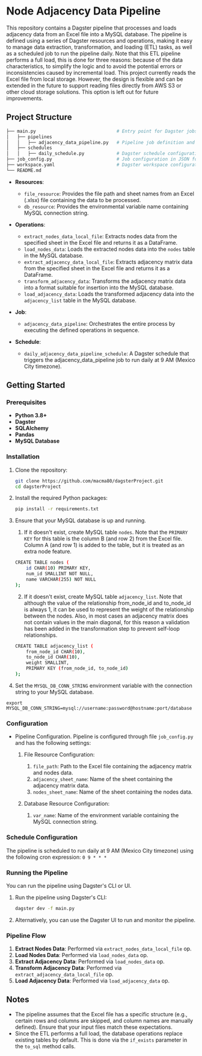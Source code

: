 # Node Adjacency Data Pipeline

This repository contains a Dagster pipeline that processes and loads adjacency data from an Excel file into a MySQL database.
The pipeline is defined using a series of Dagster resources and operations, making it easy to manage data extraction, transformation, and loading (ETL) tasks, as well as a scheduled job to run the pipeline daily. Note that this ETL pipeline performs a full load, this is done for three reasons: because of the data characteristics, to simplify the logic and to avoid the potential errors or inconsistencies caused by incremental load. This project currently reads the Excel file from local storage. However, the design is flexible and can be extended in the future to support reading files directly from AWS S3 or other cloud storage solutions. This option is left out for future improvements. 


## Project Structure

```bash
├── main.py                              # Entry point for Dagster jobs and schedules  
│   ├── pipelines                        
│   │   ├── adjacency_data_pipeline.py   # Pipeline job definition and operations
│   ├── schedules
│   │   ├── daily_schedule.py            # Dagster schedule configuration
├── job_config.py                        # Job configuration in JSON format
├── workspace.yaml                       # Dagster workspace configuration
└── README.md
```

- **Resources**:
  - `file_resource`: Provides the file path and sheet names from an Excel (.xlsx) file containing the data to be processed.
  - `db_resource`: Provides the environmental variable name containing MySQL connection string. 

- **Operations**:
  - `extract_nodes_data_local_file`: Extracts nodes data from the specified sheet in the Excel file and returns it as a DataFrame.
  - `load_nodes_data`: Loads the extracted nodes data into the `nodes` table in the MySQL database.
  - `extract_adjacency_data_local_file`: Extracts adjacency matrix data from the specified sheet in the Excel file and returns it as a DataFrame.
  - `transform_adjacency_data`: Transforms the adjacency matrix data into a format suitable for insertion into the MySQL database.
  - `load_adjacency_data`: Loads the transformed adjacency data into the `adjacency_list` table in the MySQL database.

- **Job**:
  - `adjacency_data_pipeline`: Orchestrates the entire process by executing the defined operations in sequence.

- **Schedule**:
  - `daily_adjacency_data_pipeline_schedule`: A Dagster schedule that triggers the adjacency_data_pipeline job to run daily at 9 AM (Mexico City timezone).

## Getting Started

### Prerequisites

- **Python 3.8+**
- **Dagster**
- **SQLAlchemy**
- **Pandas**
- **MySQL Database**

### Installation

1. Clone the repository:
    ```bash
    git clone https://github.com/macma80/dagsterProject.git
    cd dagsterProject
    ```

2. Install the required Python packages: 
    ```bash
    pip install -r requirements.txt
    ```

3. Ensure that your MySQL database is up and running. 
   1. If it doesn't exist, create MySQL table `nodes`. Note that the `PRIMARY KEY` for this table is the column B (and row 2) from the Excel file. Column A (and row 1) is added to the table, but it is treated as an extra node feature. 
    ```bash
    CREATE TABLE nodes (
        id CHAR(10) PRIMARY KEY,
        num_id SMALLINT NOT NULL, 
        name VARCHAR(255) NOT NULL
    );
    ```

   2. If it doesn't exist, create MySQL table `adjacency_list`. Note that although the value of the relationship from_node_id and to_node_id is always 1, it can be used to represent the weight of the relationship between the nodes. Also, in most cases an adjacency matrix does not contain values in the main diagonal, for this reason a validation has been added in the transformation step to prevent self-loop relationships. 

    ```bash
    CREATE TABLE adjacency_list (
        from_node_id CHAR(10),
        to_node_id CHAR(10),
        weight SMALLINT,
        PRIMARY KEY (from_node_id, to_node_id)
    );
    ```

4. Set the `MYSQL_DB_CONN_STRING` environment variable with the connection string to your MySQL database. 
```
export MYSQL_DB_CONN_STRING=mysql://username:password@hostname:port/database
```
### Configuration

- Pipeline Configuration. Pipeline is configured through file `job_config.py` and has the following settings:

    1. File Resource Configuration:
        1. `file_path`: Path to the Excel file containing the adjacency matrix and nodes data.
        2. `adjacency_sheet_name`: Name of the sheet containing the adjacency matrix data.
        3. `nodes_sheet_name`: Name of the sheet containing the nodes data.

    2. Database Resource Configuration:
        1. `var_name`: Name of the environment variable containing the MySQL connection string.

### Schedule Configuration
The pipeline is scheduled to run daily at 9 AM (Mexico City timezone) using the following cron expression:
`0 9 * * *`

### Running the Pipeline

You can run the pipeline using Dagster's CLI or UI.

1. Run the pipeline using Dagster's CLI:
    ```bash
    dagster dev -f main.py
    ```

2. Alternatively, you can use the Dagster UI to run and monitor the pipeline.

### Pipeline Flow

1. **Extract Nodes Data**: Performed via `extract_nodes_data_local_file` op.
2. **Load Nodes Data**: Performed via `load_nodes_data` op.
3. **Extract Adjacency Data**: Performed via `load_nodes_data` op.
4. **Transform Adjacency Data**: Performed via `extract_adjacency_data_local_file` op.
5. **Load Adjacency Data**: Performed via `load_adjacency_data` op.

## Notes

- The pipeline assumes that the Excel file has a specific structure (e.g., certain rows and columns are skipped, and column names are manually defined). Ensure that your input files match these expectations.
- Since the ETL performs a full load, the database operations replace existing tables by default. This is done via the `if_exists` parameter in the `to_sql` method calls.



